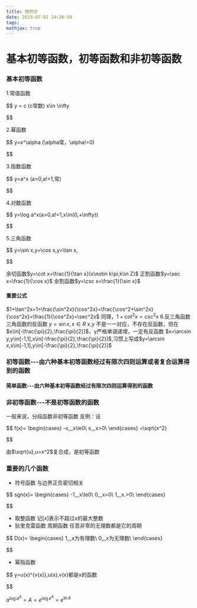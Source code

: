 ```yaml
---
title: 微积分
date: 2023-07-01 14:26:50
tags:
mathjax: true
---
```

# 基本初等函数，初等函数和非初等函数

### 基本初等函数

1.常值函数

$$
y = c  (c常数)  x\in \infty

$$

2.幂函数

$$
y=x^\alpha (\alpha常，\alpha!=0)

$$

3.指数函数

$$
y=a^x (a>0,a!=1,常)

$$

4.对数函数

$$
y=\log a^x(a>0,a!=1,x\in(0,+\infty))

$$

5.三角函数

$$
y=\sin x,y=\cos x,y=\tan x,

$$

余切函数$y=\cot x=\frac{1}{\tan x}(x\notin k\pi,k\in Z)$
正割函数$y=\sec x=\frac{1}{\cos x}$
余割函数$y=\csc x=\frac{1}{\sin x}$

#### 重要公式

$1+\tan^2x=1+\frac{\sin^2x}{\cos^2x}=\frac{\cos^2+\sin^2x}{\cos^2x}=\frac{1}{\cos^2x}=\sec^2x$
同理，$1+\cot^2x=\csc^2x$
6.反三角函数
三角函数的反函数
$y=\sin x,x\in R$  x,y 不是一一对应，不存在反函数，但在$x\in[-\frac{\pi}{2},\frac{\pi}{2}]$，y严格单调递增，一定有反函数
$x=\arcsin y,y\in[-1,1],x\in[-\frac{\pi}{2},\frac{\pi}{2}]$,习惯上写成$y=\arcsin x,x\in[-1,1],y\in[-\frac{\pi}{2},\frac{\pi}{2}]$

### 初等函数---由六种基本初等函数经过有限次四则运算或者复合运算得到的函数

#### 简单函数---由六种基本初等函数经过有限次四则运算得到的函数

### 非初等函数---不是初等函数的函数

一般来说，分段函数非初等函数
反例：设

$$
f(x)=
\begin{cases} 
-x,\,\,x\le0\\
x,\,\,x>0\\ 
\end{cases}
=\sqrt{x^2}

$$

由$\sqrt{u},u=x^2$复合成，是初等函数

### 重要的几个函数

- 符号函数
  与边界正负密切相关

$$
sgn(x)=
\begin{cases}
-1,\,\,x\le0\\
0,\,\,x=0\\
1,\,\,x.\>0\\
\end{cases}

$$

- 取整函数
  记$[x]$表示不超过$x$的最大整数
- 狄里克雷函数
  周期函数
  任意非零的无理数都是它的周期

$$
D(x)=
\begin{cases}
1,\,\,x为有理数\\
0,\,\,x为无理数\\
\end{cases}

$$

- 幂指函数

$$
y=u(x)^{v(x)},u(x),v(x)都是x的函数

$$

$a^{\log a^A}=A=e^{\log e^A}=e^{\ln A}$
